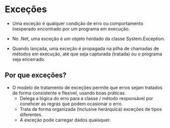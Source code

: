# Exceções

- Uma exceção é qualquer condição de erro ou comportamento inesperado encontrado por um programa em execução.

- No .Net, uma exceção é um objeto herdado da classe System.Exception.

- Quando lançada, uma exceção é propagada na pilha de chamadas de métodos em execução, até que seja capturada (tratada) ou o programa seja encerrado.

## Por que exceções?

- O modelo de tratamento de exceções permite que erros sejam tratados de forma consistente e flexível, usando boas práticas.
    - Delega a lógica do erro para a classe / método responsável por conehcer as regras que podem ocasionar o erro.
    - Trata de forma organizada (inclusive herárquica) exceções de tipos diferentes.
    - A exceção pode carregar dados quaisquer.
